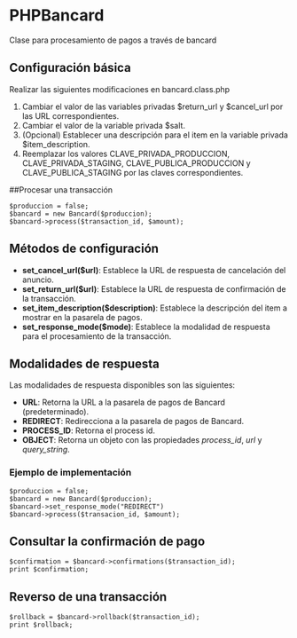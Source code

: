 # PHPBancard
Clase para procesamiento de pagos a través de bancard

## Configuración básica
Realizar las siguientes modificaciones en bancard.class.php
1. Cambiar el valor de las variables privadas $return_url y $cancel_url por las URL correspondientes.
2. Cambiar el valor de la variable privada $salt.
3. (Opcional) Establecer una descripción para el item en la variable privada $item_description.
4. Reemplazar los valores CLAVE_PRIVADA_PRODUCCION, CLAVE_PRIVADA_STAGING, CLAVE_PUBLICA_PRODUCCION y CLAVE_PUBLICA_STAGING por las claves correspondientes. 

##Procesar una transacción
```
$produccion = false; 
$bancard = new Bancard($produccion);
$bancard->process($transaction_id, $amount);
```
## Métodos de configuración
 - **set_cancel_url($url)**: Establece la URL de respuesta de cancelación del anuncio.
 - **set_return_url($url)**: Establece la URL de respuesta de confirmación de la transacción.
 - **set_item_description($description)**: Establece la descripción del item a mostrar en la pasarela de pagos.
 - **set_response_mode($mode)**: Establece la modalidad de respuesta para el procesamiento de la transacción.
 
## Modalidades de respuesta
Las modalidades de respuesta disponibles son las siguientes:
 - **URL**: Retorna la URL a la pasarela de pagos de Bancard (predeterminado).
 - **REDIRECT**: Redirecciona a la pasarela de pagos de Bancard.
 - **PROCESS_ID**: Retorna el process id.
 - **OBJECT**: Retorna un objeto con las propiedades *process_id*, *url* y *query_string*.
 
 ### Ejemplo de implementación
 ```
 $produccion = false;
 $bancard = new Bancard($produccion);
 $bancard->set_response_mode("REDIRECT")
 $bancard->process($transacion_id, $amount);
 ```
 
 ## Consultar la confirmación de pago
 ```
$confirmation = $bancard->confirmations($transaction_id);
print $confirmation;
 ```
 
 ## Reverso de una transacción
 ```
 $rollback = $bancard->rollback($transaction_id);
 print $rollback;
 ```
